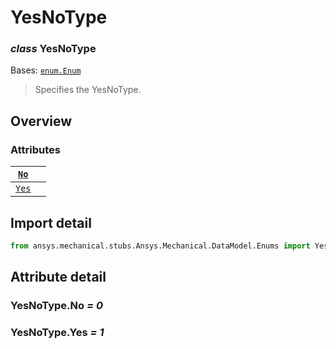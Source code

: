 # YesNoType

### *class* YesNoType

Bases: [`enum.Enum`](https://docs.python.org/3/library/enum.html#enum.Enum)

> Specifies the YesNoType.

> <!-- !! processed by numpydoc !! -->

## Overview

### Attributes

| [`No`](#YesNoType.No)   |    |
|-------------------------|----|
| [`Yes`](#YesNoType.Yes) |    |

## Import detail

```python
from ansys.mechanical.stubs.Ansys.Mechanical.DataModel.Enums import YesNoType
```

## Attribute detail

### YesNoType.No *= 0*

### YesNoType.Yes *= 1*
